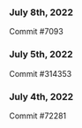 ### July 8th, 2022

Commit #7093

### July 5th, 2022

Commit #314353


### July 4th, 2022

Commit #72281
